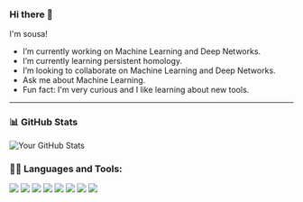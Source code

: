 ### Hi there 👋

I'm sousa!

-  I’m currently working on Machine Learning and Deep Networks.
-  I’m currently learning persistent homology.
-  I’m looking to collaborate on Machine Learning and Deep Networks.
-  Ask me about Machine Learning.
-  Fun fact: I'm very curious and I like learning about new tools.

---

### 📊 GitHub Stats

![Your GitHub Stats](https://github-readme-stats.vercel.app/api?username=yourusername&show_icons=true&theme=radical)


### 🧑‍💻 Languages and Tools:
<p>
  <img src="https://img.shields.io/badge/-Python-000?style=for-the-badge&logo=python&logoColor=FFD43B" />
  <img src="https://img.shields.io/badge/-C++-000?style=for-the-badge&logo=C++&logoColor=F7DF1E" />
  <img src="https://img.shields.io/badge/-FastAPI-000?style=for-the-badge&logo=fastapi&logoColor=009688" />
  <img src="https://img.shields.io/badge/-React-000?style=for-the-badge&logo=react&logoColor=61DAFB" />
  <img src="https://img.shields.io/badge/-Llama-000?style=for-the-badge&logo=llama&logoColor=90EE90" />
  <img src="https://img.shields.io/badge/-OpenAI-000?style=for-the-badge&logo=openai&logoColor=4CAF50" />
  <img src="https://img.shields.io/badge/-Gemini-000?style=for-the-badge&logo=google-gemini&logoColor=0079D8" />
  <img src="https://img.shields.io/badge/-HuggingFace-000?style=for-the-badge&logo=huggingface&logoColor=FF49C7" />
</p>

